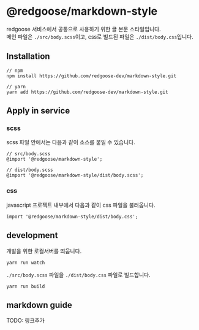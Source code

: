 # @redgoose/markdown-style

redgoose 서비스에서 공통으로 사용하기 위한 글 본문 스타일입니다.  
메인 파일은 `./src/body.scss`이고, css로 빌드된 파일은 `./dist/body.css`입니다.


## Installation

```
// npm
npm install https://github.com/redgoose-dev/markdown-style.git

// yarn
yarn add https://github.com/redgoose-dev/markdown-style.git
```


## Apply in service

### scss

scss 파일 안에서는 다음과 같이 소스를 붙일 수 있습니다.

```
// src/body.scss
@import '@redgoose/markdown-style';

// dist/body.scss
@import '@redgoose/markdown-style/dist/body.scss';
```

### css

javascript 프로젝트 내부에서 다음과 같이 css 파일을 불러옵니다.

```
import '@redgoose/markdown-style/dist/body.css';
```


## development

개발을 위한 로컬서버를 띄웁니다.

```
yarn run watch
```

`./src/body.scss` 파일을 `./dist/body.css` 파일로 빌드합니다.

```
yarn run build
```

## markdown guide

TODO: 링크추가
